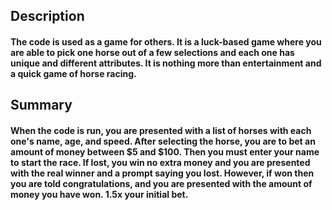 ## Description
#### The code is used as a game for others. It is a luck-based game where you are able to pick one horse out of a few selections and each one has unique and different attributes. It is nothing more than entertainment and a quick game of horse racing.

## Summary
#### When the code is run, you are presented with a list of horses with each one's name, age, and speed. After selecting the horse, you are to bet an amount of money between $5 and $100. Then you must enter your name to start the race. If lost, you win no extra money and you are presented with the real winner and a prompt saying you lost. However, if won then you are told congratulations, and you are presented with the amount of money you have won. 1.5x your initial bet. 

